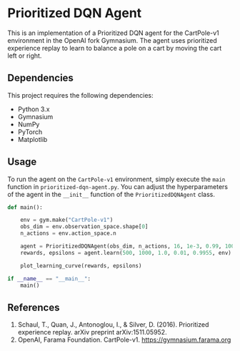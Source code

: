 # Prioritized DQN Agent

This is an implementation of a Prioritized DQN agent for the CartPole-v1 environment in the OpenAI fork Gymnasium. The agent uses prioritized experience replay to learn to balance a pole on a cart by moving the cart left or right. 

## Dependencies

This project requires the following dependencies:
- Python 3.x
- Gymnasium
- NumPy
- PyTorch
- Matplotlib

## Usage

To run the agent on the `CartPole-v1` environment, simply execute the `main` function in `prioritized-dqn-agent.py`. You can adjust the hyperparameters of the agent in the `__init__` function of the `PrioritizedDQNAgent` class.

```python
def main():

    env = gym.make("CartPole-v1")
    obs_dim = env.observation_space.shape[0]
    n_actions = env.action_space.n

    agent = PrioritizedDQNAgent(obs_dim, n_actions, 16, 1e-3, 0.99, 100000, 8, 0.6, 0.4, 10000000)
    rewards, epsilons = agent.learn(500, 1000, 1.0, 0.01, 0.9955, env)

    plot_learning_curve(rewards, epsilons)

if __name__ == "__main__":
    main()
```
    
## References
1. Schaul, T., Quan, J., Antonoglou, I., & Silver, D. (2016). Prioritized experience replay. arXiv preprint arXiv:1511.05952.
2. OpenAI, Farama Foundation. CartPole-v1. https://gymnasium.farama.org
